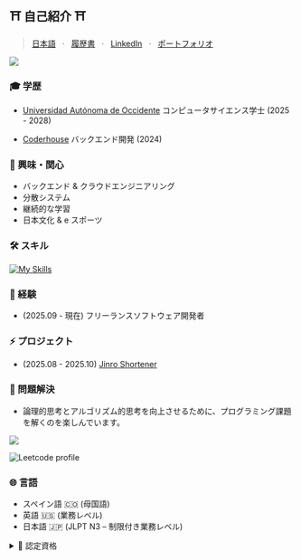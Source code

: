 ## ⛩️ 自己紹介 ⛩️

> [日本語](./japanese.md) &nbsp; · &nbsp; [履歴書](./Nicolas_Romero_Resume.pdf) &nbsp; · &nbsp; [LinkedIn](https://www.linkedin.com/in/kruznicolas) &nbsp; · &nbsp; [ポートフォリオ](https://portfoliokruzn.netlify.app)

<p>
  <a href="https://github.com/DenverCoder1/readme-typing-svg">
    <img src="https://readme-typing-svg.herokuapp.com?&font=IBM+Plex+Sans&color=abcdef&size=20&lines=GitHubプロフィールへようこそ!;バックエンド+クラウドソフトウェアエンジニア;コンピュータエンジニア;プログラミングが大好き" />
  </a>
</p>

### 🎓 学歴

- [Universidad Autónoma de Occidente](https://www.uao.edu.co/programa/ingenieria-informatica) コンピュータサイエンス学士 (2025 - 2028)

- [Coderhouse](https://pub.coderhouse.com/legacy-certificates/6616dfa9d362da59c469d0fa?lang=es) バックエンド開発 (2024)

### 🗻 興味・関心

- バックエンド & クラウドエンジニアリング
- 分散システム
- 継続的な学習
- 日本文化 & e スポーツ

### 🛠️ スキル

[![My Skills](https://skillicons.dev/icons?i=py,fastapi,django,postgres,git,docker,githubactions,redis,aws,go,linux,arch)](https://skillicons.dev)

### 🚀 経験

- (2025.09 - 現在) フリーランスソフトウェア開発者

### ⚡ プロジェクト

- (2025.08 - 2025.10) [Jinro Shortener](https://github.com/KruzNicolas/Jinro)
<!-- - **Discord Clone (2025年後半予定 – 作業中)**: WebSockets と Go を使ったリアルタイムチャットバックエンド。
- **[Good First Issue Contributions](https://github.com/pulls?q=is%3Apr+author%3AKruzNicolas)**: 小さな OSS 貢献やドキュメント更新。 -->

### 🧩 問題解決

- 論理的思考とアルゴリズム的思考を向上させるために、プログラミング課題を解くのを楽しんでいます。

<a href="https://leetcode.com/u/kruznicolas" target="_blank">
    <img src="https://img.shields.io/badge/LeetCode-000000?style=for-the-badge&logo=LeetCode&logoColor=#d16c06" />
</a>

![Leetcode profile](https://leetcode-badge-sage.vercel.app/badge/kruznicolas?theme=neutral)

### 🌐 言語

- スペイン語 🇨🇴 (母国語)
- 英語 🇺🇸 (業務レベル)
- 日本語 🇯🇵 (JLPT N3 – 制限付き業務レベル)

<details>
  <summary>📜 認定資格</summary>

- [PostgreSQL 講座](https://platzi.com/p/SombraAkai/curso/12074-course/diploma/detalle/)

- [FastAPI 講座](https://platzi.com/p/SombraAkai/curso/11190-course/diploma/detalle/)

- [Django REST Framework 講座](https://platzi.com/p/SombraAkai/curso/10728-course/diploma/detalle/)

- [Django 講座](https://platzi.com/p/SombraAkai/curso/9574-course/diploma/detalle/)

- [データベース基礎](https://platzi.com/p/SombraAkai/curso/11973-course/diploma/detalle/)

- [Python ゼロから](https://certificados.midudev.com/d102888c-ed28-45de-bc0b-8f5dd1c95dd6.pdf)

- [バックエンド開発](https://pub.coderhouse.com/legacy-certificates/6616dfa9d362da59c469d0fa?lang=es)

</details>
